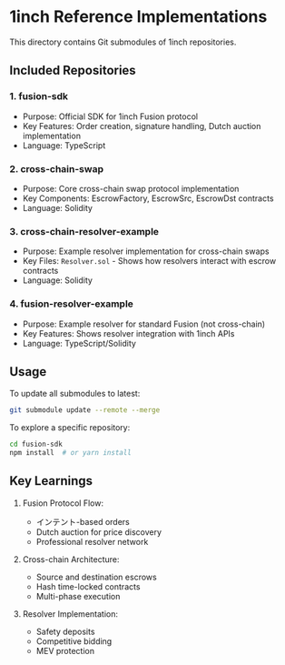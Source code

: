 # 1inch Reference Implementations

This directory contains Git submodules of 1inch repositories.

## Included Repositories

### 1. fusion-sdk
- Purpose: Official SDK for 1inch Fusion protocol
- Key Features: Order creation, signature handling, Dutch auction implementation
- Language: TypeScript

### 2. cross-chain-swap
- Purpose: Core cross-chain swap protocol implementation
- Key Components: EscrowFactory, EscrowSrc, EscrowDst contracts
- Language: Solidity

### 3. cross-chain-resolver-example
- Purpose: Example resolver implementation for cross-chain swaps
- Key Files: `Resolver.sol` - Shows how resolvers interact with escrow contracts
- Language: Solidity

### 4. fusion-resolver-example
- Purpose: Example resolver for standard Fusion (not cross-chain)
- Key Features: Shows resolver integration with 1inch APIs
- Language: TypeScript/Solidity

## Usage

To update all submodules to latest:
```bash
git submodule update --remote --merge
```

To explore a specific repository:
```bash
cd fusion-sdk
npm install  # or yarn install
```

## Key Learnings

1. Fusion Protocol Flow:
   - インテント-based orders
   - Dutch auction for price discovery
   - Professional resolver network

2. Cross-chain Architecture:
   - Source and destination escrows
   - Hash time-locked contracts
   - Multi-phase execution

3. Resolver Implementation:
   - Safety deposits
   - Competitive bidding
   - MEV protection
